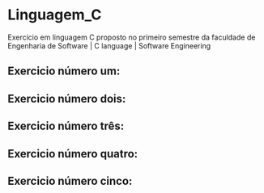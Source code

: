 # Linguagem_C
Exercício em linguagem C proposto no primeiro semestre da faculdade de Engenharia de Software | C language | Software Engineering

## Exercicio número um:

## Exercicio número dois:

## Exercicio número três:

## Exercicio número quatro:

## Exercicio número cinco:
